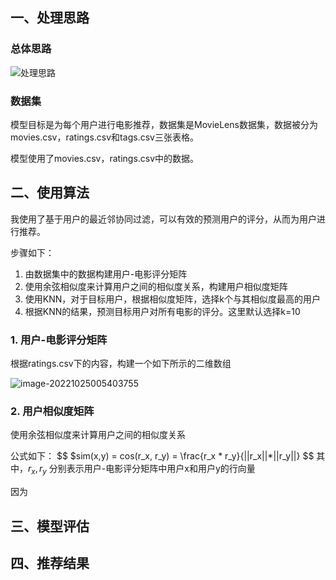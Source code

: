 ## 一、处理思路

### 总体思路

![处理思路](http://img.bittersweet.top/markdown/%E5%A4%84%E7%90%86%E6%80%9D%E8%B7%AF.jpg)

### 数据集

模型目标是为每个用户进行电影推荐，数据集是MovieLens数据集，数据被分为movies.csv，ratings.csv和tags.csv三张表格。

模型使用了movies.csv，ratings.csv中的数据。

## 二、使用算法

我使用了基于用户的最近邻协同过滤，可以有效的预测用户的评分，从而为用户进行推荐。

步骤如下：

1. 由数据集中的数据构建用户-电影评分矩阵
2. 使用余弦相似度来计算用户之间的相似度关系，构建用户相似度矩阵
3. 使用KNN，对于目标用户，根据相似度矩阵，选择k个与其相似度最高的用户
4. 根据KNN的结果，预测目标用户对所有电影的评分。这里默认选择k=10

### 1. 用户-电影评分矩阵

根据ratings.csv下的内容，构建一个如下所示的二维数组

![image-20221025005403755](http://img.bittersweet.top/markdown/image-20221025005403755.png)

### 2. 用户相似度矩阵

使用余弦相似度来计算用户之间的相似度关系

公式如下：
$$
$sim(x,y) = cos(r_x, r_y) = \frac{r_x * r_y}{||r_x||*||r_y||}
$$
其中，$r_x,r_y$ 分别表示用户-电影评分矩阵中用户x和用户y的行向量

因为



## 三、模型评估



## 四、推荐结果

